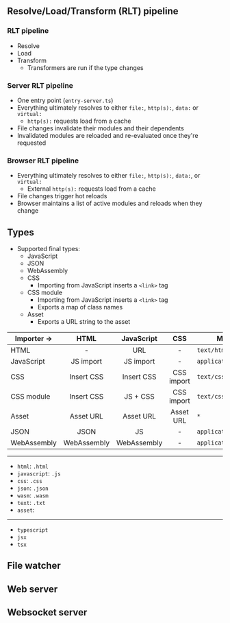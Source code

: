 ## Resolve/Load/Transform (RLT) pipeline

### RLT pipeline

- Resolve
- Load
- Transform
  - Transformers are run if the type changes

### Server RLT pipeline

- One entry point (`entry-server.ts`)
- Everything ultimately resolves to either `file:`, `http(s):`, `data:` or `virtual:`
  - `http(s):` requests load from a cache
- File changes invalidate their modules and their dependents
- Invalidated modules are reloaded and re-evaluated once they're requested

### Browser RLT pipeline

- Everything ultimately resolves to either `file:`, `http(s):`, `data:`, or `virtual:`
  - External `http(s):` requests load from a cache
- File changes trigger hot reloads
- Browser maintains a list of active modules and reloads when they change

## Types

- Supported final types:
  - JavaScript
  - JSON
  - WebAssembly
  - CSS
    - Importing from JavaScript inserts a `<link>` tag
  - CSS module
    - Importing from JavaScript inserts a `<link>` tag
    - Exports a map of class names
  - Asset
    - Exports a URL string to the asset

| Importer -> |    HTML     | JavaScript  |    CSS     | Media type               |
| ----------- | :---------: | :---------: | :--------: | ------------------------ |
| HTML        |      -      |     URL     |     -      | `text/html`              |
| JavaScript  |  JS import  |  JS import  |     -      | `application/javascript` |
| CSS         | Insert CSS  | Insert CSS  | CSS import | `text/css`               |
| CSS module  | Insert CSS  |  JS + CSS   | CSS import | `text/css-module`        |
| Asset       |  Asset URL  |  Asset URL  | Asset URL  | `*`                      |
| JSON        |    JSON     |     JS      |     -      | `application/json`       |
| WebAssembly | WebAssembly | WebAssembly |     -      | `application/wasm`       |

---

- `html`: `.html`
- `javascript`: `.js`
- `css`: `.css`
- `json`: `.json`
- `wasm`: `.wasm`
- `text`: `.txt`
- `asset`:

---

- `typescript`
- `jsx`
- `tsx`

## File watcher

## Web server

## Websocket server
